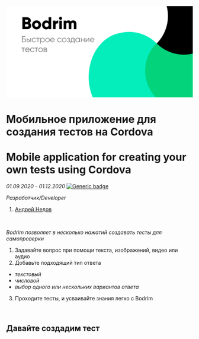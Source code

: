 <img src="/imgs/ad1.png" width="700"/>

# Мобильное приложение для создания тестов на Cordova<br/><br/>Mobile application for creating your own tests using Cordova
*01.09.2020 - 01.12.2020*  [![Generic badge](https://img.shields.io/badge/Status-Closed-red.svg)](https://shields.io/)<br/>

*Разработчик/Developer*
1. [Андрей Недов](https://github.com/Andrey-Nedov-is-a-human)
<br/>

*Bodrim позволяет в несколько нажатий создавать тесты для самопроверки*

1. Задавайте вопрос при помощи текста, изображений, видео или аудио
2. Добавьте подходящий тип ответа
 - *текстовый*
 - *числовой*
 - *выбор одного или нескольких вариантов ответа*

3. Проходите тесты, и усваивайте знания легко с Bodrim
<br/>

## Давайте создадим тест 

